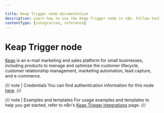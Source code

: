 ```yaml
---

title: Keap Trigger node documentation
description: Learn how to use the Keap Trigger node in n8n. Follow technical documentation to integrate Keap Trigger node into your workflows.
contentType: [integration, reference]
---
```


# Keap Trigger node

[Keap](https://keap.com/) is an e-mail marketing and sales platform for small businesses, including products to manage and optimize the customer lifecycle, customer relationship management, marketing automation, lead capture, and e-commerce.

/// note | Credentials
You can find authentication information for this node [here](/integrations/builtin/credentials/keap.md).
///

///  note  | Examples and templates
For usage examples and templates to help you get started, refer to n8n's [Keap Trigger integrations](https://n8n.io/integrations/keap-trigger/) page.
///
